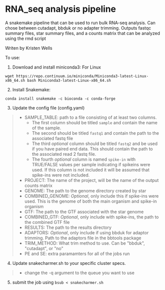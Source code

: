 # RNA_seq analysis pipeline

A snakemake pipeline that can be used to run bulk RNA-seq analysis. Can chose between cutadapt, bbduk or no adapter trimming. Outputs fastqc summary files, star summary files, and a counts matrix that can be analyzed using the rmd script

Writen by Kristen Wells

To use:

1. Download and install miniconda3: For Linux
```{bash}
wget https://repo.continuum.io/miniconda/Miniconda3-latest-Linux-x86_64.sh bash Miniconda3-latest-Linux-x86_64.sh
```
2. Install Snakemake:
```{bash}
conda install snakemake -c bioconda -c conda-forge
```

3. Update the config file (config.yaml) 
>* SAMPLE_TABLE: path to a file consisting of at least two columns.
>   * The first column should be titled `sample` and contain the name of the sample.
>   * The second should be titled `fastq1` and contain the path to the associated fastq file
>   * The third *optional* column should be titled `fastq2` and be used if you have paired end data. This should contain the path to the associated read 2 fastq file.
>   * The fourth *optional* column is named `spike-in` with TRUE/FALSE values per sample indicating if spikeins were used. If this column is not included it will be assumed that spike-ins were not included.
>* PROJECT: The name of the project, will be the name of the output counts matrix
>* GENOME: The path to the genome directory created by star
>* COMBINED_GENOME: *Optional*, only include this if spike-ins were used. This is the genome of both the main organism and spike-in organism
>* GTF: The path to the GTF associated with the star genome
>* COMBINED_GTF: *Optional*, only include with spike-ins, the path to the combined GTF file
>* RESULTS: The path to the results directory
>* ADAPTORS: *Optional*, only include if using bbduk for adaptor trimming. Path to the adaptors file in the bbtools package
>* TRIM_METHOD: What trim method to use. Can be "bbduk", "cutadapt", or "no"
>* PE and SE: extra paramamters for all of the jobs run

4. Update snakecharmer.sh to your specific cluster specs. 
>* change the -q argument to the queue you want to use 

5. submit the job using `bsub < snakecharmer.sh`